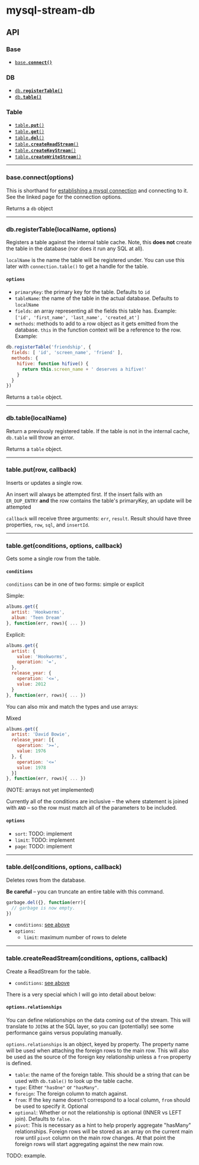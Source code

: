 # mysql-stream-db

## API

### Base
* <a href="#connect"><code>base.<b>connect()</b></code></a>

### DB
* <a href="#registerTable"><code>db.<b>registerTable()</b></code></a>
* <a href="#table"><code>db.<b>table()</b></code></a>

### Table

* <a href="#put"><code>table.<b>put</b>()</code></a>
* <a href="#get"><code>table.<b>get</b>()</code></a>
* <a href="#del"><code>table.<b>del</b>()</code></a>
* <a href="#readStream"><code>table.<b>createReadStream</b>()</code></a>
* <a href="#keyStream"><code>table.<b>createKeyStream</b>()</code></a>
* <a href="#writeStream"><code>table.<b>createWriteStream</b>()</code></a>

--------------------------------------------------------

<a name='connect'></a>
### base.connect(options)

This is shorthand for [establishing a mysql connection](https://github.com/felixge/node-mysql#establishing-connections) and connecting to it. See the linked page for the connection options.

Returns a `db` object

--------------------------------------------------------

<a name='registerTable'></a>
### db.registerTable(localName, options)

Registers a table against the internal table cache. Note, this **does not** create the table in the database (nor does it run any SQL at all).

`localName` is the name the table will be registered under. You can use this later with `connection.table()` to get a handle for the table.

#### <code>options</code>

* `primaryKey`: the primary key for the table. Defaults to `id`
* `tableName`: the name of the table in the actual database. Defaults to `localName`
* `fields`: an array representing all the fields this table has. Example: `['id', 'first_name', 'last_name', 'created_at']`
* `methods`: methods to add to a row object as it gets emitted from the database. `this` in the function context will be a reference to the row. Example:

```js
db.registerTable('friendship', {
  fields: [ 'id', 'screen_name', 'friend' ],
  methods: {
    hifive: function hifive() {
      return this.screen_name + ' deserves a hifive!'
    }
  }
})
```

Returns a `table` object.

--------------------------------------------------------
<a name="table"></a>
### db.table(localName)

Return a previously registered table. If the table is not in the internal cache, `db.table` will throw an error.

Returns a `table` object.

--------------------------------------------------------
<a name='put'></a>
### table.put(row, callback)

Inserts or updates a single row.

An insert will always be attempted first. If the insert fails with an `ER_DUP_ENTRY` **and** the row contains the table's primaryKey, an update will be attempted

`callback` will receive three arguments: `err`, `result`. Result should have three properties, `row`, `sql`, and `insertId`.

--------------------------------------------------------
<a name='get'></a>
### table.get(conditions, options, callback)

Gets some a single row from the table.

<a name="conditions"></a>
#### <code>conditions</code>

`conditions` can be in one of two forms: simple or explicit

Simple:
```js
albums.get({
  artist: 'Hookworms',
  album: 'Teen Dream'
}, function(err, rows){ ... })
```

Explicit:
```js
albums.get({
  artist: {
    value: 'Hookworms',
    operation: '=',
  },
  release_year: {
    operation: '<=',
    value: 2012
  }
}, function(err, rows){ ... })
```

You can also mix and match the types and use arrays:

Mixed
```js
albums.get({
  artist: 'David Bowie',
  release_year: [{
    operation: '>=',
    value: 1976
  }, {
    operation: '<='
    value: 1978
  }]
}, function(err, rows){ ... })
```

(NOTE: arrays not yet implemented)

Currently all of the conditions are inclusive – the where statement is joined with `AND` – so the row must match all of the parameters to be included.

#### <code>options</code>

* `sort`: TODO: implement
* `limit`: TODO: implement
* `page`: TODO: implement

--------------------------------------------------------
<a name='del'></a>
### table.del(conditions, options, callback)

Deletes rows from the database.

**Be careful** – you can truncate an entire table with this command.

```js
garbage.del({}, function(err){
  // garbage is now empty.
})
```

* `conditions`: <a href="#conditions">see above</a>
* `options`:
  * `limit`: maximum number of rows to delete

--------------------------------------------------------
<a name='readStream'></a>
### table.createReadStream(conditions, options, callback)

Create a ReadStream for the table.

* `conditions`: <a href="#conditions">see above</a>

There is a very special which I will go into detail about below:

#### <code>options.relationships</code>

You can define relationships on the data coming out of the stream. This will translate to `JOIN`s at the SQL layer, so you can (potentially) see some performance gains versus populating manually.

`options.relationships` is an object, keyed by property. The property name will be used when attaching the foreign rows to the main row. This will also be used as the source of the foreign key relationship unless a `from` property is defined.

* `table`: the name of the foreign table. This should be a string that can be used with `db.table()` to look up the table cache.
* `type`: Either `"hasOne"` or `"hasMany"`.
* `foreign`: The foreign column to match against.
* `from`: If the key name doesn't correspond to a local column, `from` should be used to specify it. Optional
* `optional`: Whether or not the relationship is optional (INNER vs LEFT join). Defaults to `false`.
* `pivot`: This is necessary as a hint to help properly aggregate "hasMany" relationships. Foreign rows will be stored as an array on the current main row until `pivot` column on the main row changes. At that point the foreign rows will start aggregating against the new main row.

TODO: example.